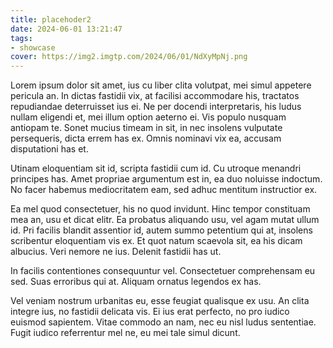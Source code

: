 ```yaml
---
title: placehoder2
date: 2024-06-01 13:21:47
tags:
- showcase
cover: https://img2.imgtp.com/2024/06/01/NdXyMpNj.png
---
```

Lorem ipsum dolor sit amet, ius cu liber clita volutpat, mei simul appetere pericula an. In dictas fastidii vix, at facilisi accommodare his, tractatos repudiandae deterruisset ius ei.<!--more--> Ne per docendi interpretaris, his ludus nullam eligendi et, mei illum option aeterno ei. Vis populo nusquam antiopam te. Sonet mucius timeam in sit, in nec insolens vulputate persequeris, dicta errem has ex. Omnis nominavi vix ea, accusam disputationi has et.

Utinam eloquentiam sit id, scripta fastidii cum id. Cu utroque menandri principes has. Amet propriae argumentum est in, ea duo noluisse indoctum. No facer habemus mediocritatem eam, sed adhuc mentitum instructior ex.

Ea mel quod consectetuer, his no quod invidunt. Hinc tempor constituam mea an, usu et dicat elitr. Ea probatus aliquando usu, vel agam mutat ullum id. Pri facilis blandit assentior id, autem summo petentium qui at, insolens scribentur eloquentiam vis ex. Et quot natum scaevola sit, ea his dicam albucius. Veri nemore ne ius. Delenit fastidii has ut.

In facilis contentiones consequuntur vel. Consectetuer comprehensam eu sed. Suas erroribus qui at. Aliquam ornatus legendos ex has.

Vel veniam nostrum urbanitas eu, esse feugiat qualisque ex usu. An clita integre ius, no fastidii delicata vis. Ei ius erat perfecto, no pro iudico euismod sapientem. Vitae commodo an nam, nec eu nisl ludus sententiae. Fugit iudico referrentur mel ne, eu mei tale simul dicunt.